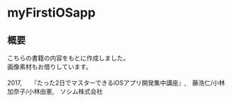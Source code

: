 # myFirstiOSapp
## 概要
こちらの書籍の内容をもとに作成しました。<br>
画像素材もお借りしています。<br>
<br>
2017,　　『たった2日でマスターできるiOSアプリ開発集中講座』,　藤浩仁/小林加奈子/小林由憲,　ソシム株式会社
